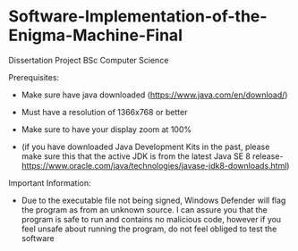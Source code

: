 # Software-Implementation-of-the-Enigma-Machine-Final
Dissertation Project BSc Computer Science


Prerequisites:

 - Make sure have java downloaded (https://www.java.com/en/download/)

 - Must have a resolution of 1366x768 or better

 - Make sure to have your display zoom at 100%
 
 - (if you have downloaded Java Development Kits in the past, please make
 sure this that the active JDK is from the latest Java SE 8 release-
 https://www.oracle.com/java/technologies/javase-jdk8-downloads.html)
 
 
 
 
Important Information:

 - Due to the executable file not being signed, Windows Defender will flag
 the program as from an unknown source. I can assure you that the program
 is safe to run and contains no malicious code, however if you feel
 unsafe about running the program, do not feel obliged to test the software
